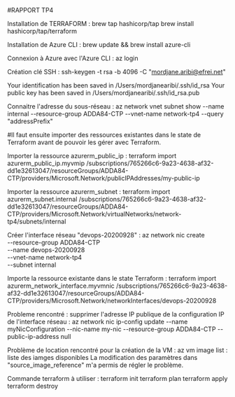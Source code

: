 #RAPPORT TP4

Installation de TERRAFORM :
brew tap hashicorp/tap
brew install hashicorp/tap/terraform


Installation de Azure CLI :
brew update && brew install azure-cli


Connexion à Azure avec l'Azure CLI :
az login


Création clé SSH :
ssh-keygen -t rsa -b 4096 -C "mordjane.aribi@efrei.net"


Your identification has been saved in /Users/mordjanearibi/.ssh/id_rsa
Your public key has been saved in /Users/mordjanearibi/.ssh/id_rsa.pub

Connaitre l'adresse du sous-réseau :
az network vnet subnet show --name internal --resource-group ADDA84-CTP --vnet-name network-tp4 --query "addressPrefix"


#Il faut ensuite importer des ressources existantes dans le state de Terraform avant de pouvoir les gérer avec Terraform.

Importer la ressource azurerm_public_ip :
terraform import azurerm_public_ip.myvmip /subscriptions/765266c6-9a23-4638-af32-dd1e32613047/resourceGroups/ADDA84-CTP/providers/Microsoft.Network/publicIPAddresses/my-public-ip

Importer la ressource azurerm_subnet :
terraform import azurerm_subnet.internal /subscriptions/765266c6-9a23-4638-af32-dd1e32613047/resourceGroups/ADDA84-CTP/providers/Microsoft.Network/virtualNetworks/network-tp4/subnets/internal


Créer l'interface réseau "devops-20200928" :
az network nic create \
    --resource-group ADDA84-CTP \
    --name devops-20200928 \
    --vnet-name network-tp4 \
    --subnet internal

Importe la ressource existante dans le state Terraform :
terraform import azurerm_network_interface.myvmnic /subscriptions/765266c6-9a23-4638-af32-dd1e32613047/resourceGroups/ADDA84-CTP/providers/Microsoft.Network/networkInterfaces/devops-20200928


Probleme rencontré : supprimer l'adresse IP publique de la configuration IP de l'interface réseau :
az network nic ip-config update --name myNicConfiguration --nic-name my-nic --resource-group ADDA84-CTP --public-ip-address null


Problème de location rencontré pour la création de la VM :
az vm image list : liste des iamges disponibles
La modification des paramètres dans "source_image_reference" m'a permis de régler le problème.

Commande terraform à utiliser :
terraform init
terraform plan
terraform apply
terraform destroy

